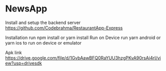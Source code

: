 # NewsApp
Install and setup the backend server
https://github.com/Codebrahma/RestaurantApp-Express

Installation
run npm install or yarn install
Run on Device
run yarn android or yarn ios to run on device or emulator


Apk link
https://drive.google.com/file/d/1GvbAawBFQ0RaYUU3hzgPKvA90rsAi4rI/view?usp=drivesdk
